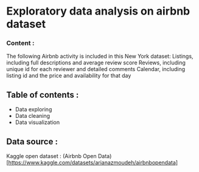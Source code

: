 # Exploratory data analysis on airbnb dataset
### Content :

The following Airbnb activity is included in this New York dataset: Listings, including full descriptions and average review score Reviews, including unique id for each reviewer and detailed comments Calendar, including listing id and the price and availability for that day 

## Table of contents : 
- Data exploring
- Data cleaning
- Data visualization
## Data source : 
Kaggle open dataset : (Airbnb Open Data)[https://www.kaggle.com/datasets/arianazmoudeh/airbnbopendata]
